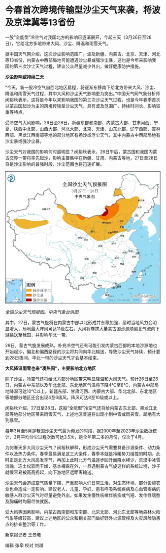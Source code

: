 # 今春首次跨境传输型沙尘天气来袭，将波及京津冀等13省份

一股“全能型”冷空气对我国北方的影响已逐渐展开，今起三天（3月26日至28日），它给北方多地带来大风、沙尘、降温和雨雪天气。

据中国天气网介绍，这次沙尘影响范围广，波及新疆、内蒙古、北京、天津、河北等13省份，内蒙古中西部局地可能遭遇沙尘暴或强沙尘暴，这也是今年来影响我国的第三次沙尘天气过程，建议公众尽量减少外出，做好健康防护措施。

**沙尘影响或持续三天**

“今天，新一股冷空气自西北地区启程，将逐渐东移南下给北方带来大风、沙尘、降温和雨雪天气过程，其中大风和沙尘天气影响更为突出。”中国天气网气象分析师闵裕秋表示，这将是今年以来影响我国的第三次沙尘天气过程，也是今年春季首次以蒙古国起沙为主的跨境传输型沙尘天气，具有波及范围广、持续时间长、影响较重等特点。

受冷空气大风影响，26日至28日，新疆东部和南部、内蒙古大部、甘肃河西、宁夏、陕西中北部、山西大部、河北大部、北京、天津、山东北部、辽宁西部、吉林西部、黑龙江西南部等地的部分地区有扬沙或浮尘天气，其中内蒙古中西部局地有沙尘暴或强沙尘暴。

沙尘天气对我国的影响何时最明显？闵裕秋表示，26日午后，蒙古国和我国内蒙古交界一带将率先起沙，影响主要集中在新疆、甘肃、内蒙古等地，27日至28日将是沙尘影响的最强时段，沙尘范围也将迅速扩展。

![df194e0ac9956ab90ec1805e2c859dbf.jpg](https://raw.githubusercontent.com/qqhsx/qqnews_image/main/2024/03/26/今春首次跨境传输型沙尘天气来袭，将波及京津冀等13省份/df194e0ac9956ab90ec1805e2c859dbf.jpg)

 _全国沙尘天气预报图。中央气象台供图_

其中，27日，蒙古气旋将在内蒙古中部以北形成并东移加强，届时当地风力会明显增大，局地最大阵风可达11级左右，大风将卷携大量蒙古国沙源顺偏北气流向下游输送至我国，并影响华北一带。

28日，蒙古气旋发展成熟，补充冷空气还有可能引发内蒙古西部的本地沙源地也开始起沙，偏北和偏西路径的沙尘将共同向华北输送，导致沙尘天气持续，预计要到28日夜间，华北一带的沙尘天气才会基本结束。

**大风降温雨雪也来“凑热闹”，主要影响北方地区**

除了沙尘，冷空气还将给北方部分地区带来明显降温和大风天气。预计26日至28日，内蒙古中东部以及华北北部、东北地区气温将下降4℃至8℃，内蒙古中部局地降温可达10℃以上。新疆东部、甘肃河西、内蒙古大部、华北北部、东北地区等地部分地区还会出现4至6级风，阵风可达8至10级或以上。

闵裕秋介绍，27日至28日，这股“全能型”冷空气还将给内蒙古东北部、黑龙江北部等地部分地区带来雨雪天气，上述地区普遍将出现小到中雪或雨夹雪，局地有大到暴雪。

每年3月至5月是我国沙尘天气最为频发的时段，据2000年至2023年沙尘数据统计，3月平均沙尘过程次数可达3.5次，是全年第二多的月份，仅次于4月。

为何春天多大风沙尘天气？闵裕秋解释，形成沙尘天气需要具备沙源条件、动力条件以及热力条件。春季最易满足这三大条件，春季本就是冷暖势力碰撞的时期，此时正是北方大风高发季节，再加上此时北方气温逐步回升而降水稀少，荒漠中冰雪消融，冻土松软而干燥，基本裸露在外，一旦遇到蒙古气旋这样的系统过境，沙子就很容易被高高扬起，向下游地区远距离输送。

沙尘天气会造成空气质量下降，严重影响人们日常生活，对生态环境、部分设施农业也会造成一定影响。建议老人、儿童、孕妇、患有呼吸系统疾病及心血管疾病的敏感人群沙尘天气时尽量避免外出，如果发生慢性咳嗽伴咳痰或气短、发作性喘憋及胸痛时均需尽快就医。

受大风等因素影响，内蒙古西南部和东南部、北京北部、河北东北部等地森林火险气象等级较高，建议上述地区的公众和相关部门做好野外火源管控及火灾风险隐患点的排查整治等工作。

新京报记者 王景曦

编辑 张牵 校对 刘越

